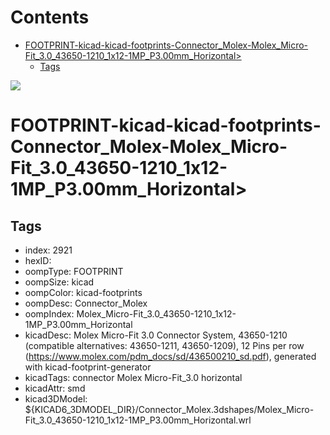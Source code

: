 



Contents
========

* [FOOTPRINT-kicad-kicad-footprints-Connector_Molex-Molex_Micro-Fit_3.0_43650-1210_1x12-1MP_P3.00mm_Horizontal>](#footprint-kicad-kicad-footprints-connector_molex-molex_micro-fit_30_43650-1210_1x12-1mp_p300mm_horizontal)
	* [Tags](#tags)
  
![][im]
# FOOTPRINT-kicad-kicad-footprints-Connector_Molex-Molex_Micro-Fit_3.0_43650-1210_1x12-1MP_P3.00mm_Horizontal>

## Tags

- index: 2921
- hexID: 
- oompType: FOOTPRINT
- oompSize: kicad
- oompColor: kicad-footprints
- oompDesc: Connector_Molex
- oompIndex: Molex_Micro-Fit_3.0_43650-1210_1x12-1MP_P3.00mm_Horizontal
- kicadDesc: Molex Micro-Fit 3.0 Connector System, 43650-1210 (compatible alternatives: 43650-1211, 43650-1209), 12 Pins per row (https://www.molex.com/pdm_docs/sd/436500210_sd.pdf), generated with kicad-footprint-generator
- kicadTags: connector Molex Micro-Fit_3.0 horizontal
- kicadAttr: smd
- kicad3DModel: ${KICAD6_3DMODEL_DIR}/Connector_Molex.3dshapes/Molex_Micro-Fit_3.0_43650-1210_1x12-1MP_P3.00mm_Horizontal.wrl



[im]: image.png
